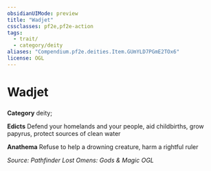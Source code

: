 ```yaml
---
obsidianUIMode: preview
title: "Wadjet"
cssclasses: pf2e,pf2e-action
tags:
  - trait/
  - category/deity
aliases: "Compendium.pf2e.deities.Item.GUmYLD7PGmE2TOx6"
license: OGL
---
```

# Wadjet

### 

**Category** deity; 




**Edicts** Defend your homelands and your people, aid childbirths, grow papyrus, protect sources of clean water

**Anathema** Refuse to help a drowning creature, harm a rightful ruler

*Source: Pathfinder Lost Omens: Gods & Magic*
*OGL*